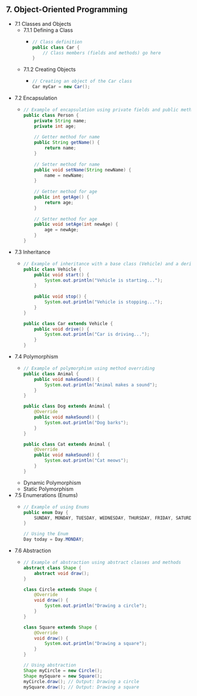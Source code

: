 ## 7. Object-Oriented Programming
- 7.1 Classes and Objects
  - 7.1.1 Defining a Class
    - ```java
      // Class definition
      public class Car {
          // Class members (fields and methods) go here
      }
  - 7.1.2 Creating Objects
    - ```java
      // Creating an object of the Car class
      Car myCar = new Car();
- 7.2 Encapsulation
  - ```java
    // Example of encapsulation using private fields and public methods
    public class Person {
        private String name;
        private int age;
        
        // Getter method for name
        public String getName() {
            return name;
        }
        
        // Setter method for name
        public void setName(String newName) {
            name = newName;
        }
        
        // Getter method for age
        public int getAge() {
            return age;
        }
        
        // Setter method for age
        public void setAge(int newAge) {
            age = newAge;
        }
    }
- 7.3 Inheritance
  - ```java
    // Example of inheritance with a base class (Vehicle) and a derived class (Car)
    public class Vehicle {
        public void start() {
            System.out.println("Vehicle is starting...");
        }
        
        public void stop() {
            System.out.println("Vehicle is stopping...");
        }
    }
    
    public class Car extends Vehicle {
        public void drive() {
            System.out.println("Car is driving...");
        }
    }
- 7.4 Polymorphism
  - ```java
    // Example of polymorphism using method overriding
    public class Animal {
        public void makeSound() {
            System.out.println("Animal makes a sound");
        }
    }
    
    public class Dog extends Animal {
        @Override
        public void makeSound() {
            System.out.println("Dog barks");
        }
    }
    
    public class Cat extends Animal {
        @Override
        public void makeSound() {
            System.out.println("Cat meows");
        }
    }
  - Dynamic Polymorphism
  - Static Polymorphism
- 7.5 Enumerations (Enums)
  - ```java
    // Example of using Enums
    public enum Day {
        SUNDAY, MONDAY, TUESDAY, WEDNESDAY, THURSDAY, FRIDAY, SATURDAY
    }
    
    // Using the Enum
    Day today = Day.MONDAY;
- 7.6 Abstraction
  - ```java
    // Example of abstraction using abstract classes and methods
    abstract class Shape {
        abstract void draw();
    }
    
    class Circle extends Shape {
        @Override
        void draw() {
            System.out.println("Drawing a circle");
        }
    }
    
    class Square extends Shape {
        @Override
        void draw() {
            System.out.println("Drawing a square");
        }
    }
    
    // Using abstraction
    Shape myCircle = new Circle();
    Shape mySquare = new Square();
    myCircle.draw(); // Output: Drawing a circle
    mySquare.draw(); // Output: Drawing a square
